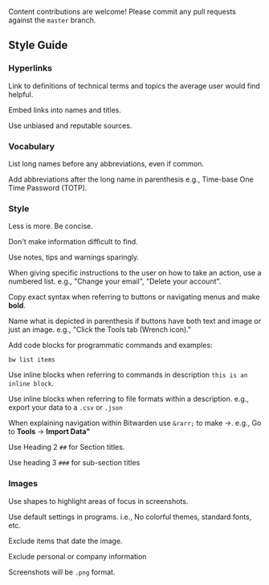 Content contributions are welcome! Please commit any pull requests against the `master` branch.

## Style Guide

### Hyperlinks

Link to definitions of technical terms and topics the average user would find helpful.

Embed links into names and titles.

Use unbiased and reputable sources.

### Vocabulary

List long names before any abbreviations, even if common.

Add abbreviations after the long name in parenthesis e.g., Time-base One Time Password (TOTP).

### Style

Less is more. Be concise.

Don't make information difficult to find.

Use notes, tips and warnings sparingly. 

When giving specific instructions to the user on how to take an action, use a numbered list. e.g., "Change your email", "Delete your account".

Copy exact syntax when referring to buttons or navigating menus and make **bold**.

Name what is depicted in parenthesis if buttons have both text and image or just an image. e.g., "Click the Tools tab (Wrench icon)."

Add code blocks for programmatic commands and examples:

```
bw list items
```

Use inline blocks when referring to commands in description `this is an inline block`. 

Use inline blocks when referring to file formats within a description. e.g., export your data to a `.csv` or `.json`

When explaining navigation within Bitwarden use `&rarr;` to make &rarr;. e.g., Go to **Tools** &rarr; **Import Data"**

Use Heading 2 `##` for Section titles.

Use heading 3 `###` for sub-section titles

### Images

Use shapes to highlight areas of focus in screenshots.

Use default settings in programs. i.e., No colorful themes, standard fonts, etc.

Exclude items that date the image.

Exclude personal or company information 

Screenshots will be `.png` format.
